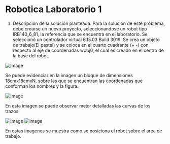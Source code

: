 # Robotica Laboratorio 1
1. Descripción de la solución planteada.
Para la solución de este problema, debe crearse un nuevo proyecto, seleccionandose un robot tipo IRB140_6_81, la referencia que se encuentra en el laboratorio. Se seleccionó un controlador virtual 6.15.03 Build 3019.
Se crea un objeto de trabajo(El pastel) y se coloca en el cuarto cuadrante (+ -) con respecto al eje de coordenadas wobj0, el cual es creado en el centro de la base del robot.

![image](https://github.com/misarmientoc/Robotica/assets/66492359/7813bcfb-5279-479a-8c3e-401e874176ab)

Se puede evidenciar en la imagen un bloque de dimensiones 18cmx18cmxN, sobre las que se encuentran las coordenadas que conforman los nombres y la figura.

![image](https://github.com/misarmientoc/Robotica/assets/66492359/d9059fda-b45f-4b79-b9a3-d2c11496dded)

En esta imagen se puede observar mejor detalladas las curvas de los trazos.

![image](https://github.com/misarmientoc/Robotica/assets/66492359/6251e5ae-a1ab-4e13-8da8-188a36668ead)
![image](https://github.com/misarmientoc/Robotica/assets/66492359/ba61187e-594a-4b40-bf35-d868ee84b68a)

En estas imagenes se muestra como se posiciona el robot sobre el area de trabajo.

 


